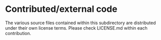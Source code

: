 # Contributed/external code #

The various source files contained within this subdirectory are
distributed under their own license terms. Please check LICENSE.md
within each contribution.
